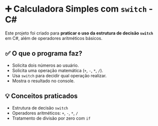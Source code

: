 # ➕ Calculadora Simples com `switch` - C#

Este projeto foi criado para **praticar o uso da estrutura de decisão `switch`** em C#, além de operadores aritméticos básicos.

## ✅ O que o programa faz?

- Solicita dois números ao usuário.
- Solicita uma operação matemática (`+`, `-`, `*`, `/`).
- Usa `switch` para decidir qual operação realizar.
- Mostra o resultado no console.

## 💡 Conceitos praticados

- Estrutura de decisão `switch`
- Operadores aritméticos: `+`, `-`, `*`, `/`
- Tratamento de divisão por zero com `if`